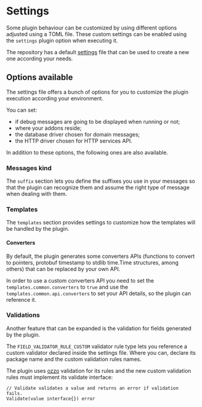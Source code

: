 # Settings

Some plugin behaviour can be customized by using different options adjusted
using a TOML file. These custom settings can be enabled using the `settings`
plugin option when executing it.

The repository has a default [settings](../configs/protoc-gen-mikros-extensions.toml)
file that can be used to create a new one according your needs.

## Options available

The settings file offers a bunch of options for you to customize the plugin
execution according your environment.

You can set:

* if debug messages are going to be displayed when running or not;
* where your addons reside;
* the database driver chosen for domain messages;
* the HTTP driver chosen for HTTP services API.

In addition to these options, the following ones are also available.

### Messages kind

The `suffix` section lets you define the suffixes you use in your messages
so that the plugin can recognize them and assume the right type of message
when dealing with them.

### Templates

The `templates` section provides settings to customize how the templates
will be handled by the plugin.

#### Converters

By default, the plugin generates some converters APIs (functions to convert
to pointers, protobuf timestamp to stdlib time.Time structures, among others)
that can be replaced by your own API.

In order to use a custom converters API you need to set the `templates.common.converters`
to `true` and use the `templates.common.api.converters` to set your API details,
so the plugin can reference it.

### Validations

Another feature that can be expanded is the validation for fields generated
by the plugin.

The `FIELD_VALIDATOR_RULE_CUSTOM` validator rule type lets you reference a
custom validator declared inside the settings file. Where you can, declare
its package name and the custom validation rules names. 

The plugin uses [ozzo](https://github.com/go-ozzo/ozzo-validation) validation
for its rules and the new custom validation rules must implement its validate
interface:

```golang
// Validate validates a value and returns an error if validation fails.
Validate(value interface{}) error
```
